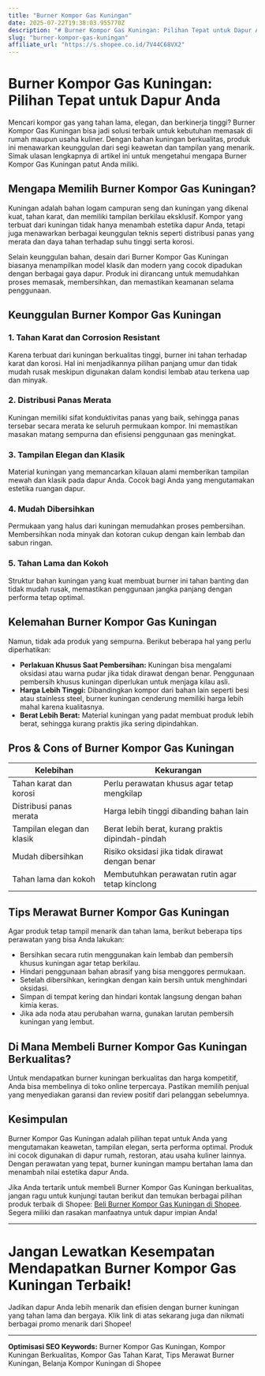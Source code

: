 ```yaml
---
title: "Burner Kompor Gas Kuningan"
date: 2025-07-22T19:38:03.955770Z
description: "# Burner Kompor Gas Kuningan: Pilihan Tepat untuk Dapur Anda..."
slug: "burner-kompor-gas-kuningan"
affiliate_url: "https://s.shopee.co.id/7V44C68VX2"
---
```

# Burner Kompor Gas Kuningan: Pilihan Tepat untuk Dapur Anda

Mencari kompor gas yang tahan lama, elegan, dan berkinerja tinggi? Burner Kompor Gas Kuningan bisa jadi solusi terbaik untuk kebutuhan memasak di rumah maupun usaha kuliner. Dengan bahan kuningan berkualitas, produk ini menawarkan keunggulan dari segi keawetan dan tampilan yang menarik. Simak ulasan lengkapnya di artikel ini untuk mengetahui mengapa Burner Kompor Gas Kuningan patut Anda miliki.

## Mengapa Memilih Burner Kompor Gas Kuningan?

Kuningan adalah bahan logam campuran seng dan kuningan yang dikenal kuat, tahan karat, dan memiliki tampilan berkilau eksklusif. Kompor yang terbuat dari kuningan tidak hanya menambah estetika dapur Anda, tetapi juga menawarkan berbagai keunggulan teknis seperti distribusi panas yang merata dan daya tahan terhadap suhu tinggi serta korosi.

Selain keunggulan bahan, desain dari Burner Kompor Gas Kuningan biasanya menampilkan model klasik dan modern yang cocok dipadukan dengan berbagai gaya dapur. Produk ini dirancang untuk memudahkan proses memasak, membersihkan, dan memastikan keamanan selama penggunaan.

## Keunggulan Burner Kompor Gas Kuningan

### 1. Tahan Karat dan Corrosion Resistant

Karena terbuat dari kuningan berkualitas tinggi, burner ini tahan terhadap karat dan korosi. Hal ini menjadikannya pilihan panjang umur dan tidak mudah rusak meskipun digunakan dalam kondisi lembab atau terkena uap dan minyak.

### 2. Distribusi Panas Merata

Kuningan memiliki sifat konduktivitas panas yang baik, sehingga panas tersebar secara merata ke seluruh permukaan kompor. Ini memastikan masakan matang sempurna dan efisiensi penggunaan gas meningkat.

### 3. Tampilan Elegan dan Klasik

Material kuningan yang memancarkan kilauan alami memberikan tampilan mewah dan klasik pada dapur Anda. Cocok bagi Anda yang mengutamakan estetika ruangan dapur.

### 4. Mudah Dibersihkan

Permukaan yang halus dari kuningan memudahkan proses pembersihan. Membersihkan noda minyak dan kotoran cukup dengan kain lembab dan sabun ringan.

### 5. Tahan Lama dan Kokoh

Struktur bahan kuningan yang kuat membuat burner ini tahan banting dan tidak mudah rusak, memastikan penggunaan jangka panjang dengan performa tetap optimal.

## Kelemahan Burner Kompor Gas Kuningan

Namun, tidak ada produk yang sempurna. Berikut beberapa hal yang perlu diperhatikan:

- **Perlakuan Khusus Saat Pembersihan:** Kuningan bisa mengalami oksidasi atau warna pudar jika tidak dirawat dengan benar. Penggunaan pembersih khusus kuningan diperlukan untuk menjaga kilau asli.
- **Harga Lebih Tinggi:** Dibandingkan kompor dari bahan lain seperti besi atau stainless steel, burner kuningan cenderung memiliki harga lebih mahal karena kualitasnya.
- **Berat Lebih Berat:** Material kuningan yang padat membuat produk lebih berat, sehingga kurang praktis jika sering dipindahkan.

## Pros & Cons of Burner Kompor Gas Kuningan

| Kelebihan | Kekurangan |
|----------------------------|-------------------------|
| Tahan karat dan korosi | Perlu perawatan khusus agar tetap mengkilap |
| Distribusi panas merata | Harga lebih tinggi dibanding bahan lain |
| Tampilan elegan dan klasik | Berat lebih berat, kurang praktis dipindah-pindah |
| Mudah dibersihkan | Risiko oksidasi jika tidak dirawat dengan benar |
| Tahan lama dan kokoh | Membutuhkan perawatan rutin agar tetap kinclong |

## Tips Merawat Burner Kompor Gas Kuningan

Agar produk tetap tampil menarik dan tahan lama, berikut beberapa tips perawatan yang bisa Anda lakukan:

- Bersihkan secara rutin menggunakan kain lembab dan pembersih khusus kuningan agar tetap berkilau.
- Hindari penggunaan bahan abrasif yang bisa menggores permukaan.
- Setelah dibersihkan, keringkan dengan kain bersih untuk menghindari oksidasi.
- Simpan di tempat kering dan hindari kontak langsung dengan bahan kimia keras.
- Jika ada noda atau perubahan warna, gunakan larutan pembersih kuningan yang lembut.

## Di Mana Membeli Burner Kompor Gas Kuningan Berkualitas?

Untuk mendapatkan burner kuningan berkualitas dan harga kompetitif, Anda bisa membelinya di toko online terpercaya. Pastikan memilih penjual yang menyediakan garansi dan review positif dari pelanggan sebelumnya.

## Kesimpulan

Burner Kompor Gas Kuningan adalah pilihan tepat untuk Anda yang mengutamakan keawetan, tampilan elegan, serta performa optimal. Produk ini cocok digunakan di dapur rumah, restoran, atau usaha kuliner lainnya. Dengan perawatan yang tepat, burner kuningan mampu bertahan lama dan menambah nilai estetika dapur Anda.

Jika Anda tertarik untuk membeli Burner Kompor Gas Kuningan berkualitas, jangan ragu untuk kunjungi tautan berikut dan temukan berbagai pilihan produk terbaik di Shopee: [Beli Burner Kompor Gas Kuningan di Shopee](https://s.shopee.co.id/7V44C68VX2). Segera miliki dan rasakan manfaatnya untuk dapur impian Anda!

---

# Jangan Lewatkan Kesempatan Mendapatkan Burner Kompor Gas Kuningan Terbaik!

Jadikan dapur Anda lebih menarik dan efisien dengan burner kuningan yang tahan lama dan bergaya. Klik link di atas sekarang juga dan nikmati berbagai promo menarik dari Shopee!

---
**Optimisasi SEO Keywords:** Burner Kompor Gas Kuningan, Kompor Kuningan Berkualitas, Kompor Gas Tahan Karat, Tips Merawat Burner Kuningan, Belanja Kompor Kuningan di Shopee